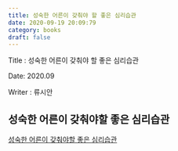```yaml
---
title: 성숙한 어른이 갖춰야 할 좋은 심리습관
date: 2020-09-19 20:09:79
category: books
draft: false
---
```



Title : 성숙한 어른이 갖춰야 할 좋은 심리습관

Date: 2020.09

Writer : 류시안

## 성숙한 어른이 갖춰야할 좋은 심리습관
[성숙한 어른이 갖춰야할 좋은 심리습관](https://book.naver.com/bookdb/book_detail.nhn?bid=16348326)

